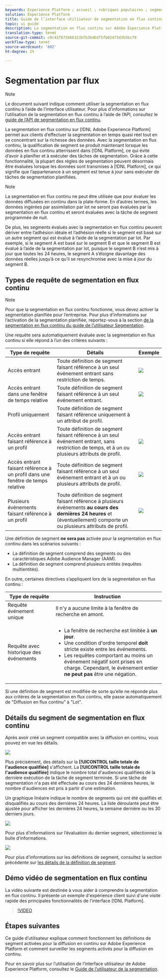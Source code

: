 ```yaml
---
keywords: Experience Platform ; accueil ; rubriques populaires ; segmentation en flux continu ; Segmentation ; Service de segmentation ; service de segmentation ; guide d'interface ;
solution: Experience Platform
title: Guide de l’interface utilisateur de segmentation en flux continu
topic: ui guide
description: La segmentation en flux continu sur Adobe Experience Platform vous permet d’effectuer la segmentation en temps quasi réel tout en vous concentrant sur la richesse des données. Avec la segmentation en flux continu, la qualification de segment se produit désormais lorsque les données arrivent dans la plate-forme, ce qui évite d’avoir à planifier et à exécuter des tâches de segmentation. Grâce à cette fonctionnalité, la plupart des règles de segmentation peuvent désormais être évaluées lorsque les données sont transmises à la plate-forme, ce qui signifie que l’appartenance à un segment est tenue à jour sans exécuter les tâches de segmentation planifiées.
translation-type: tm+mt
source-git-commit: c0c42f872666323bfb3bdbdf5fb02475d3b5bc79
workflow-type: tm+mt
source-wordcount: '802'
ht-degree: 1%

---
```



# Segmentation par flux

>[!NOTE]
>
>Le document suivant indique comment utiliser la segmentation en flux continu à l’aide de l’interface utilisateur. Pour plus d’informations sur l’utilisation de la segmentation en flux continu à l’aide de l’API, consultez le [guide de l’API de segmentation en flux continu](../api/streaming-segmentation.md).

La segmentation en flux continu sur [!DNL Adobe Experience Platform] permet aux clients d’effectuer la segmentation en temps quasi réel tout en se concentrant sur la richesse des données. Avec la segmentation en flux continu, la qualification de segment se produit maintenant lorsque les données en flux continu atterrissent dans [!DNL Platform], ce qui évite d’avoir à planifier et à exécuter des tâches de segmentation. Grâce à cette fonctionnalité, la plupart des règles de segmentation peuvent désormais être évaluées lorsque les données sont transmises à [!DNL Platform], ce qui signifie que l’appartenance à un segment est tenue à jour sans exécuter de tâches de segmentation planifiées.

>[!NOTE]
>
>La segmentation en flux continu ne peut être utilisée que pour évaluer les données diffusées en continu dans la plate-forme. En d’autres termes, les données ingérées par assimilation par lot ne seront pas évaluées par la segmentation en flux continu et seront évaluées avec la tâche de segment programmée de nuit.
>
>De plus, les segments évalués avec la segmentation en flux continu peuvent dériver entre l’adhésion idéale et l’adhésion réelle si le segment est basé sur un autre segment qui est évalué à l’aide de la segmentation par lot. Par exemple, si le segment A est basé sur le segment B et que le segment B est évalué à l’aide de la segmentation par lot, puisque le segment B n’est mis à jour que toutes les 24 heures, le segment A s’éloigne davantage des données réelles jusqu’à ce qu’il se resynchronise avec la mise à jour du segment B.

## Types de requête de segmentation en flux continu

>[!NOTE]
>
>Pour que la segmentation en flux continu fonctionne, vous devez activer la segmentation planifiée pour l’entreprise. Pour plus d’informations sur l’activation de la segmentation planifiée, reportez-vous à la section [de la segmentation en flux continu du guide de l’utilisateur Segmentation](./overview.md#scheduled-segmentation).

Une requête sera automatiquement évaluée avec la segmentation en flux continu si elle répond à l’un des critères suivants :

| Type de requête | Détails | Exemple |
| ---------- | ------- | ------- |
| Accès entrant | Toute définition de segment faisant référence à un seul événement entrant sans restriction de temps. | ![](../images/ui/streaming-segmentation/incoming-hit.png) |
| Accès entrant dans une fenêtre de temps relative | Toute définition de segment faisant référence à un seul événement entrant. | ![](../images/ui/streaming-segmentation/relative-hit-success.png) |
| Profil uniquement | Toute définition de segment faisant référence uniquement à un attribut de profil. |  |
| Accès entrant faisant référence à un profil | Toute définition de segment faisant référence à un seul événement entrant, sans restriction de temps, et à un ou plusieurs attributs de profil. | ![](../images/ui/streaming-segmentation/profile-hit.png) |
| Accès entrant faisant référence à un profil dans une fenêtre de temps relative | Toute définition de segment faisant référence à un seul événement entrant et à un ou plusieurs attributs de profil. | ![](../images/ui/streaming-segmentation/profile-relative-success.png) |
| Plusieurs événements faisant référence à un profil | Toute définition de segment faisant référence à plusieurs événements **au cours des dernières 24 heures** et (éventuellement) comporte un ou plusieurs attributs de profil. | ![](../images/ui/streaming-segmentation/event-history-success.png) |

Une définition de segment **ne sera pas** activée pour la segmentation en flux continu dans les scénarios suivants :

- La définition de segment comprend des segments ou des caractéristiques Adobe Audience Manager (AAM).
- La définition de segment comprend plusieurs entités (requêtes multientités).

En outre, certaines directives s’appliquent lors de la segmentation en flux continu :

| Type de requête | Instruction |
| ---------- | -------- |
| Requête événement unique | Il n&#39;y a aucune limite à la fenêtre de recherche en amont. |
| Requête avec historique des événements | <ul><li>La fenêtre de recherche est limitée à **un jour**.</li><li>Une condition d&#39;ordre temporel **doit** stricte existe entre les événements.</li><li>Les requêtes comportant au moins un événement négatif sont prises en charge. Cependant, le événement entier **ne peut pas** être une négation.</li></ul> |

Si une définition de segment est modifiée de sorte qu’elle ne réponde plus aux critères de la segmentation en flux continu, elle passe automatiquement de &quot;Diffusion en flux continu&quot; à &quot;Lot&quot;.

## Détails du segment de segmentation en flux continu

Après avoir créé un segment compatible avec la diffusion en continu, vous pouvez en vue les détails.

![](../images/ui/streaming-segmentation/monitoring-streaming-segment.png)

Plus précisément, des détails sur la **[!UICONTROL taille totale de l&#39;audience qualifiée]** s&#39;affichent. La **[!UICONTROL taille totale de l&#39;audience qualifiée]** indique le nombre total d&#39;audiences qualifiées de la dernière exécution de la tâche de segment terminée. Si une tâche de segmentation n&#39;a pas été effectuée au cours des 24 dernières heures, le nombre d&#39;audiences est pris à partir d&#39;une estimation.

Un graphique linéaire indique le nombre de segments qui ont été qualifiés et disqualifiés au cours des dernières 24 heures. La liste déroulante peut être ajustée pour afficher les dernières 24 heures, la semaine dernière ou les 30 derniers jours.

![](../images/ui/streaming-segmentation/monitoring-streaming-segment-graph.png)

Pour plus d’informations sur l’évaluation du dernier segment, sélectionnez la bulle d’informations.

![](../images/ui/streaming-segmentation/info-bubble.png)

Pour plus d&#39;informations sur les définitions de segment, consultez la section précédente sur [les détails de la définition de segment](#segment-details).

## Démo vidéo de segmentation en flux continu

La vidéo suivante est destinée à vous aider à comprendre la segmentation en flux continu. Il présente un exemple d&#39;expérience client suivi d&#39;une visite rapide des principales fonctionnalités de l&#39;interface [!DNL Platform].

>[!VIDEO](https://video.tv.adobe.com/v/36184?quality=12&learn=on)

## Étapes suivantes

Ce guide d’utilisateur explique comment fonctionnent les définitions de segment activées pour la diffusion en continu sur Adobe Experience Platform et comment surveiller les segments activés pour la diffusion en continu.

Pour en savoir plus sur l’utilisation de l’interface utilisateur de Adobe Experience Platform, consultez le [Guide de l’utilisateur de la segmentation](./overview.md).